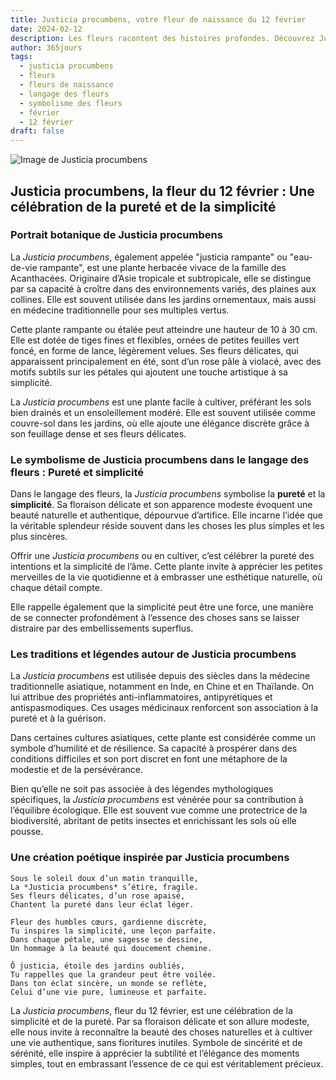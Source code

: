 ```yaml
---
title: Justicia procumbens, votre fleur de naissance du 12 février
date: 2024-02-12
description: Les fleurs racontent des histoires profondes. Découvrez Justicia procumbens, votre fleur de naissance du 12 février, ses symboles et récits fascinants. Plongez dans sa signification et son langage unique dans l'art floral.
author: 365jours
tags:
  - justicia procumbens
  - fleurs
  - fleurs de naissance
  - langage des fleurs
  - symbolisme des fleurs
  - février
  - 12 février
draft: false
---
```


![Image de Justicia procumbens](https://cdn.pixabay.com/photo/2013/03/07/15/36/asperugo-procumbens-91224_640.jpg#center)


## Justicia procumbens, la fleur du 12 février : Une célébration de la pureté et de la simplicité

### Portrait botanique de Justicia procumbens

La _Justicia procumbens_, également appelée "justicia rampante" ou "eau-de-vie rampante", est une plante herbacée vivace de la famille des Acanthacées. Originaire d’Asie tropicale et subtropicale, elle se distingue par sa capacité à croître dans des environnements variés, des plaines aux collines. Elle est souvent utilisée dans les jardins ornementaux, mais aussi en médecine traditionnelle pour ses multiples vertus.

Cette plante rampante ou étalée peut atteindre une hauteur de 10 à 30 cm. Elle est dotée de tiges fines et flexibles, ornées de petites feuilles vert foncé, en forme de lance, légèrement velues. Ses fleurs délicates, qui apparaissent principalement en été, sont d’un rose pâle à violacé, avec des motifs subtils sur les pétales qui ajoutent une touche artistique à sa simplicité.

La _Justicia procumbens_ est une plante facile à cultiver, préférant les sols bien drainés et un ensoleillement modéré. Elle est souvent utilisée comme couvre-sol dans les jardins, où elle ajoute une élégance discrète grâce à son feuillage dense et ses fleurs délicates.

### Le symbolisme de Justicia procumbens dans le langage des fleurs : Pureté et simplicité

Dans le langage des fleurs, la _Justicia procumbens_ symbolise la **pureté** et la **simplicité**. Sa floraison délicate et son apparence modeste évoquent une beauté naturelle et authentique, dépourvue d’artifice. Elle incarne l’idée que la véritable splendeur réside souvent dans les choses les plus simples et les plus sincères.

Offrir une _Justicia procumbens_ ou en cultiver, c’est célébrer la pureté des intentions et la simplicité de l’âme. Cette plante invite à apprécier les petites merveilles de la vie quotidienne et à embrasser une esthétique naturelle, où chaque détail compte.

Elle rappelle également que la simplicité peut être une force, une manière de se connecter profondément à l’essence des choses sans se laisser distraire par des embellissements superflus.

### Les traditions et légendes autour de Justicia procumbens

La _Justicia procumbens_ est utilisée depuis des siècles dans la médecine traditionnelle asiatique, notamment en Inde, en Chine et en Thaïlande. On lui attribue des propriétés anti-inflammatoires, antipyrétiques et antispasmodiques. Ces usages médicinaux renforcent son association à la pureté et à la guérison.

Dans certaines cultures asiatiques, cette plante est considérée comme un symbole d’humilité et de résilience. Sa capacité à prospérer dans des conditions difficiles et son port discret en font une métaphore de la modestie et de la persévérance.

Bien qu’elle ne soit pas associée à des légendes mythologiques spécifiques, la _Justicia procumbens_ est vénérée pour sa contribution à l’équilibre écologique. Elle est souvent vue comme une protectrice de la biodiversité, abritant de petits insectes et enrichissant les sols où elle pousse.

### Une création poétique inspirée par Justicia procumbens

```
Sous le soleil doux d’un matin tranquille,  
La *Justicia procumbens* s’étire, fragile.  
Ses fleurs délicates, d’un rose apaisé,  
Chantent la pureté dans leur éclat léger.  

Fleur des humbles cœurs, gardienne discrète,  
Tu inspires la simplicité, une leçon parfaite.  
Dans chaque pétale, une sagesse se dessine,  
Un hommage à la beauté qui doucement chemine.  

Ô justicia, étoile des jardins oubliés,  
Tu rappelles que la grandeur peut être voilée.  
Dans ton éclat sincère, un monde se reflète,  
Celui d’une vie pure, lumineuse et parfaite.  
```

La _Justicia procumbens_, fleur du 12 février, est une célébration de la simplicité et de la pureté. Par sa floraison délicate et son allure modeste, elle nous invite à reconnaître la beauté des choses naturelles et à cultiver une vie authentique, sans fioritures inutiles. Symbole de sincérité et de sérénité, elle inspire à apprécier la subtilité et l’élégance des moments simples, tout en embrassant l’essence de ce qui est véritablement précieux.

